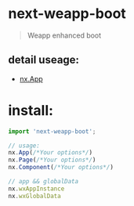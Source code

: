 # next-weapp-boot
> Weapp enhanced boot

## detail useage:
- [nx.App](./docs/app.md)


# install:
```js
import 'next-weapp-boot';

// usage:
nx.App(/*Your options*/)
nx.Page(/*Your options*/)
nx.Component(/*Your options*/)

// app && globalData
nx.wxAppInstance
nx.wxGlobalData
```
